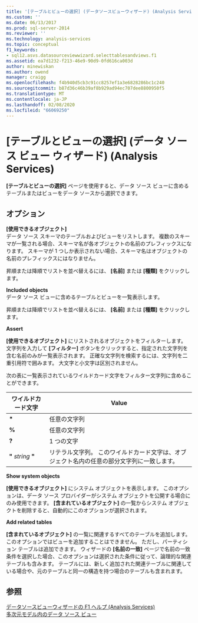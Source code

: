 ```yaml
---
title: '[テーブルとビューの選択] (データソースビューウィザード) (Analysis Services) |Microsoft Docs'
ms.custom: ''
ms.date: 06/13/2017
ms.prod: sql-server-2014
ms.reviewer: ''
ms.technology: analysis-services
ms.topic: conceptual
f1_keywords:
- sql12.asvs.datasourceviewwizard.selecttablesandviews.f1
ms.assetid: ea7d1232-f213-46e9-90d9-0fd616ca003d
author: minewiskan
ms.author: owend
manager: craigg
ms.openlocfilehash: f4b940d5cb3c91cc8257ef1a3e6828286bc1c240
ms.sourcegitcommit: b87d36c46b39af8b929ad94ec707dee8800950f5
ms.translationtype: MT
ms.contentlocale: ja-JP
ms.lasthandoff: 02/08/2020
ms.locfileid: "66069250"
---
```

# <a name="select-tables-and-views-data-source-view-wizard-analysis-services"></a>[テーブルとビューの選択] (データ ソース ビュー ウィザード) (Analysis Services)
  
  **[テーブルとビューの選択]** ページを使用すると、データ ソース ビューに含めるテーブルまたはビューをデータ ソースから選択できます。  
  
## <a name="options"></a>オプション  
 **[使用できるオブジェクト]**  
 データ ソース スキーマのテーブルおよびビューをリストします。 複数のスキーマが一覧される場合、スキーマ名が各オブジェクトの名前のプレフィックスになります。 スキーマが 1 つしか表示されない場合、スキーマ名はオブジェクトの名前のプレフィックスにはなりません。  
  
 昇順または降順でリストを並べ替えるには、 **[名前]** または **[種類]** をクリックします。  
  
 **Included objects**  
 データ ソース ビューに含めるテーブルとビューを一覧表示します。  
  
 昇順または降順でリストを並べ替えるには、 **[名前]** または **[種類]** をクリックします。  
  
 **Assert**  
 
  **[使用できるオブジェクト]** にリストされるオブジェクトをフィルターします。 文字列を入力して **[フィルター]** ボタンをクリックすると、指定された文字列を含む名前のみが一覧表示されます。 正確な文字列を検索するには、文字列を二重引用符で囲みます。 大文字と小文字は区別されません。  
  
 次の表に一覧表示されているワイルドカード文字をフィルター文字列に含めることができます。  
  
|ワイルドカード文字|Value|  
|------------------------|-----------|  
|**\***|任意の文字列|  
|**%**|任意の文字列|  
|**?**|1 つの文字|  
|**"** *string* **"**|リテラル文字列。 このワイルドカード文字は、オブジェクト名内の任意の部分文字列に一致します。|  
  
 **Show system objects**  
 
  **[使用できるオブジェクト]** にシステム オブジェクトを表示します。 このオプションは、データ ソース プロバイダーがシステム オブジェクトを公開する場合にのみ使用できます。 
  **[含まれているオブジェクト]** の一覧からシステム オブジェクトを削除すると、自動的にこのオプションが選択されます。  
  
 **Add related tables**  
 
  **[含まれているオブジェクト]** の一覧に関連するすべてのテーブルを追加します。 このオプションではビューを追加することはできません。 ただし、パーティション テーブルは追加できます。 ウィザードの **[名前の一致]** ページで名前の一致条件を選択した場合、このオプションは選択された条件に従って、論理的な関連テーブルも含みます。 テーブルには、新しく追加された関連テーブルに関連している場合や、元のテーブルと同一の構造を持つ場合のテーブルも含まれます。  
  
## <a name="see-also"></a>参照  
 [データソースビューウィザードの F1 ヘルプ &#40;Analysis Services&#41;](data-source-view-wizard-f1-help-analysis-services.md)   
 [多次元モデル内のデータ ソース ビュー](multidimensional-models/data-source-views-in-multidimensional-models.md)  
  
  
